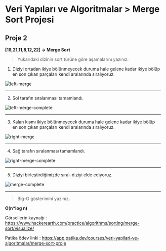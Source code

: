 # Veri Yapıları ve Algoritmalar > Merge Sort Projesi

## Proje 2
**[16,21,11,8,12,22] -> Merge Sort**

>Yukarıdaki dizinin sort türüne göre aşamalarını yazınız.

1) Diziyi ortadan ikiye bölünmeyecek duruma hale gelene kadar ikiye bölüp en son çıkan parçaları kendi aralarında sıralıyoruz.


![left-merge](https://github.com/huseyinozdagli/patika.dev/blob/main/veri-yapilari-ve-algoritmalar/merge-sort-projesi/left-merge.png)

---

2) Sol tarafın sıralanması tamamlandı.



![left-merge-complete](https://github.com/huseyinozdagli/patika.dev/blob/main/veri-yapilari-ve-algoritmalar/merge-sort-projesi/left-merge-complete.png)

---

3) Kalan kısmı ikiye bölünmeyecek duruma hale gelene kadar ikiye bölüp en son çıkan parçaları kendi aralarında sıralıyoruz.


![right-merge](https://github.com/huseyinozdagli/patika.dev/blob/main/veri-yapilari-ve-algoritmalar/merge-sort-projesi/right-merge.png)

---

4) Sağ tarafın sıralanması tamamlandı.


![right-merge-complete](https://github.com/huseyinozdagli/patika.dev/blob/main/veri-yapilari-ve-algoritmalar/merge-sort-projesi/right-merge-complete.png)

---

5) Diziyi birleştirdiğimizde sıralı diziyi elde ediyoruz.

![merge-complete](https://github.com/huseyinozdagli/patika.dev/blob/main/veri-yapilari-ve-algoritmalar/merge-sort-projesi/sort-done.png)

---


> Big-O gösterimini yazınız.

**O(n*log n)**


Görsellerin kaynağı : https://www.hackerearth.com/practice/algorithms/sorting/merge-sort/visualize/

Patika ödev linki : https://app.patika.dev/courses/veri-yapilari-ve-algoritmalar/merge-sort-proje





